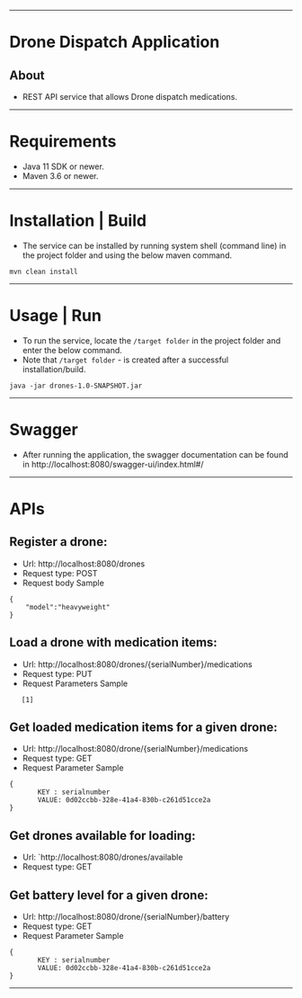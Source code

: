 
---
# Drone Dispatch Application

## About
* REST API service that allows Drone dispatch medications.
---

# Requirements
* Java 11 SDK or newer.
* Maven 3.6 or newer.
---
# Installation | Build
* The service can be installed by running system shell (command line) in the project folder and using the below maven
  command.

```
mvn clean install
```
---
# Usage | Run

* To run the service, locate the `/target folder` in the project folder and enter the below command.
* Note that `/target folder` - is created after a successful installation/build.

```
java -jar drones-1.0-SNAPSHOT.jar
```
---
# Swagger

* After running the application, the swagger documentation can be found in http://localhost:8080/swagger-ui/index.html#/

---
# APIs
## Register a drone:
- Url: http://localhost:8080/drones
- Request type: POST
- Request body Sample
```
{
    "model":"heavyweight"
}
```

## Load a drone with medication items:
- Url: http://localhost:8080/drones/{serialNumber}/medications
- Request type: PUT
- Request Parameters Sample
```
   [1]
```
## Get loaded medication items for a given drone:
- Url: http://localhost:8080/drone/{serialNumber}/medications
- Request type: GET
- Request Parameter Sample
```
{
       KEY : serialnumber 
       VALUE: 0d02ccbb-328e-41a4-830b-c261d51cce2a
}
```
## Get drones available for loading:
- Url: `http://localhost:8080/drones/available
- Request type: GET


## Get battery level for a given drone:
- Url: http://localhost:8080/drone/{serialNumber}/battery
- Request type: GET
- Request Parameter Sample
```
{
       KEY : serialnumber 
       VALUE: 0d02ccbb-328e-41a4-830b-c261d51cce2a
}
```
---
